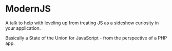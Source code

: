 # ModernJS
A talk to help with leveling up from treating JS as a sideshow curiosity in your application.

Basically a State of the Union for JavaScript - from the perspective of a PHP app.
